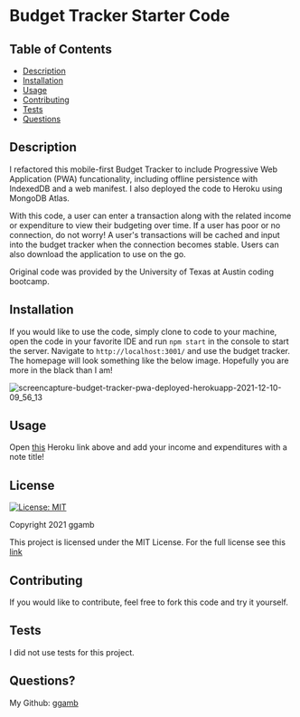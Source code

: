 # Budget Tracker Starter Code
## Table of Contents
* [Description](#description)
* [Installation](#installation)
* [Usage](#usage)
* [Contributing](#contributing)
* [Tests](#tests)
* [Questions](#questions)

## Description
I refactored this mobile-first Budget Tracker to include Progressive Web Application (PWA) funcationality, including offline persistence with IndexedDB and a web manifest. I also deployed the code to Heroku using MongoDB Atlas.

With this code, a user can enter a transaction along with the related income or expenditure to view their budgeting over time. If a user has poor or no connection, do not worry! A user's transactions will be cached and input into the budget tracker when the connection becomes stable. Users can also download the application to use on the go.

Original code was provided by the University of Texas at Austin coding bootcamp.

## Installation
If you would like to use the code, simply clone to code to your machine, open the code in your favorite IDE and run `npm start` in the console to start the server. Navigate to `http://localhost:3001/` and use the budget tracker. The homepage will look something like the below image. Hopefully you are more in the black than I am! 

![screencapture-budget-tracker-pwa-deployed-herokuapp-2021-12-10-09_56_13](https://user-images.githubusercontent.com/86434738/145594872-e602b447-5402-428a-b1f7-deb12fda5dfb.png)

## Usage
Open [this](https://budget-tracker-pwa-deployed.herokuapp.com/) Heroku link above and add your income and expenditures with a note title!

## License
[![License: MIT](https://img.shields.io/badge/License-MIT-red.svg)](https://opensource.org/licenses/MIT)

Copyright 2021 ggamb

This project is licensed under the MIT License. For the full license see this [link](https://opensource.org/licenses/MIT)

## Contributing

If you would like to contribute, feel free to fork this code and try it yourself.

## Tests
I did not use tests for this project.

## Questions?
My Github: [ggamb](https://github.com/ggamb)
